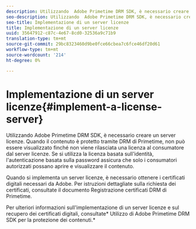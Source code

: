 ```yaml
---
description: Utilizzando  Adobe Primetime DRM SDK, è necessario creare un server licenze. Quando il contenuto è protetto tramite DRM di Primetime, non può essere visualizzato finché non viene rilasciata una licenza al consumatore dal server licenze. Se si utilizza la licenza basata sull'identità, l'autenticazione basata sulla password assicura che solo i consumatori autorizzati possano aprire e visualizzare il contenuto.
seo-description: Utilizzando  Adobe Primetime DRM SDK, è necessario creare un server licenze. Quando il contenuto è protetto tramite DRM di Primetime, non può essere visualizzato finché non viene rilasciata una licenza al consumatore dal server licenze. Se si utilizza la licenza basata sull'identità, l'autenticazione basata sulla password assicura che solo i consumatori autorizzati possano aprire e visualizzare il contenuto.
seo-title: Implementazione di un server licenze
title: Implementazione di un server licenze
uuid: 35647912-c87c-4e67-8cd0-32536a9c71b9
translation-type: tm+mt
source-git-commit: 29bc8323460d9be0fce66cbea7c6fce46df20d61
workflow-type: tm+mt
source-wordcount: '214'
ht-degree: 0%

---
```



# Implementazione di un server licenze{#implement-a-license-server}

Utilizzando  Adobe Primetime DRM SDK, è necessario creare un server licenze. Quando il contenuto è protetto tramite DRM di Primetime, non può essere visualizzato finché non viene rilasciata una licenza al consumatore dal server licenze. Se si utilizza la licenza basata sull&#39;identità, l&#39;autenticazione basata sulla password assicura che solo i consumatori autorizzati possano aprire e visualizzare il contenuto.

Quando si implementa un server licenze, è necessario ottenere i certificati digitali necessari da  Adobe. Per istruzioni dettagliate sulla richiesta dei certificati, consultate il documento Registrazione certificati DRM di Primetime.

Per ulteriori informazioni sull&#39;implementazione di un server licenze e sul recupero dei certificati digitali, consultate* Utilizzo di  Adobe Primetime DRM SDK per la protezione dei contenuti.*
